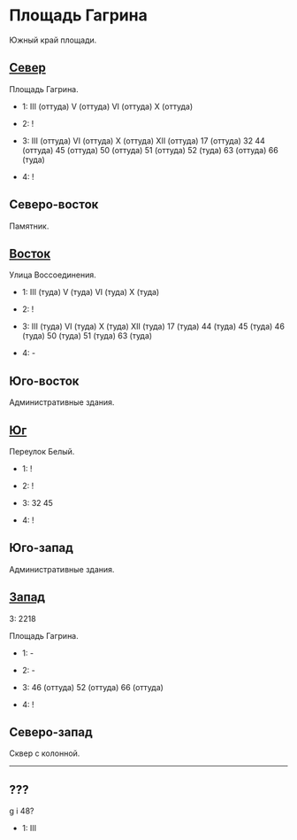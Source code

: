 # Площадь Гагрина

Южный край площади.

## [Север](./500090.md)

Площадь Гагрина.

* 1:    III (оттуда)    V (оттуда)      VI (оттуда)     X (оттуда)
* 2:    !

* 3:    III (оттуда)    VI (оттуда) X (оттуда)  XII (оттуда)
        17 (оттуда) 32  44 (оттуда) 45 (оттуда) 50 (оттуда) 51 (оттуда) 52 (туда)   63 (оттуда) 66 (туда)
* 4:    !

## Северо-восток

Памятник.

## [Восток](./520100.md)

Улица Воссоединения.

* 1:    III (туда)      V (туда)        VI (туда)       X (туда)
* 2:    !

* 3:    III (туда)  VI (туда)   X (туда)    XII (туда)
        17 (туда)   44 (туда)   45 (туда)   46 (туда)   50 (туда)   51 (туда)   63 (туда)
* 4:    -

## Юго-восток

Административные здания.

## [Юг](./500110.md)

Переулок Белый.

* 1:    !
* 2:    !

* 3:    32  45
* 4:    !

## Юго-запад

Административные здания.

## [Запад](./490100.md)

З:  2218

Площадь Гагрина.

* 1:    -
* 2:    -

* 3:    46 (оттуда) 52 (оттуда) 66 (оттуда)
* 4:    !

## Северо-запад

Сквер с колонной.

----

## ???

g   i
48?

* 1:    III

